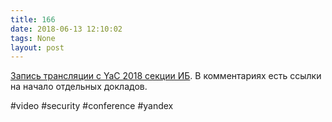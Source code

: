 ```yaml
---
title: 166
date: 2018-06-13 12:10:02
tags: None
layout: post
---
```


[Запись трансляции с YaC 2018 секции ИБ](https://www.youtube.com/watch?v=3eMb6xhAQdo). В комментариях есть ссылки на начало отдельных докладов.

#video #security #conference #yandex
